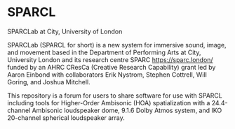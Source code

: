 # SPARCL
SPARCLab at City, University of London

SPARCLab (SPARCL for short) is a new system for immersive sound, image, and movement based in the Department of Performing Arts at City, University London and its research centre SPARC https://sparc.london/ funded by an AHRC CResCa (Creative Research Capability) grant led by Aaron Einbond with collaborators Erik Nystrom, Stephen Cottrell, Will Goring, and Joshua Mitchell.

This repository is a forum for users to share software for use with SPARCL including tools for Higher-Order Ambisonic (HOA) spatialization with a 24.4-channel Ambisonic loudspeaker dome, 9.1.6 Dolby Atmos system, and IKO 20-channel spherical loudspeaker array.